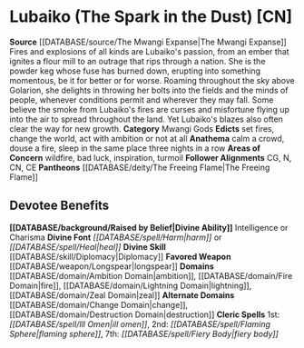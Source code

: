 ﻿---
ability:
- Intelligence
- Charisma
ability_boost:
- Intelligence
- Charisma
alignment: CN
deity:
- '[[DATABASE/deity/Lubaiko|Lubaiko]]'
- '[[DATABASE/deity/The Freeing Flame|TheFreeing Flame]]'
deity_category: Mwangi Gods
divine_font: Harm or Heal
domain:
- '[[DATABASE/domain/Ambition Domain|Ambition]]'
- '[[DATABASE/domain/Change Domain|Change]]'
- '[[DATABASE/domain/Destruction Domain|Destruction]]'
- '[[DATABASE/domain/Fire Domain|Fire]]'
- '[[DATABASE/domain/Lightning Domain|Lightning]]'
- '[[DATABASE/domain/Zeal Domain|Zeal]]'
favored_weapon: '[[DATABASE/weapon/Longspear|Longspear]]'
follower_alignment:
- N
- CG
- CN
- CE
id: '226'
name: Lubaiko
rarity: Common
skill:
- '[[DATABASE/skill/Diplomacy|Diplomacy]]'
source: '[[DATABASE/source/The Mwangi Expanse|The Mwangi Expanse]]'
type: Deity

---
# Lubaiko (The Spark in the Dust) [CN]

**Source** [[DATABASE/source/The Mwangi Expanse|The Mwangi Expanse]] 
Fires and explosions of all kinds are Lubaiko's passion, from an ember that ignites a flour mill to an outrage that rips through a nation. She is the powder keg whose fuse has burned down, erupting into something momentous, be it for better or for worse. Roaming throughout the sky above Golarion, she delights in throwing her bolts into the fields and the minds of people, whenever conditions permit and wherever they may fall. Some believe the smoke from Lubaiko's fires are curses and misfortune flying up into the air to spread throughout the land. Yet Lubaiko's blazes also often clear the way for new growth.
**Category** Mwangi Gods
**Edicts** set fires, change the world, act with ambition or not at all
**Anathema** calm a crowd, douse a fire, sleep in the same place three nights in a row
**Areas of Concern** wildfire, bad luck, inspiration, turmoil
**Follower Alignments** CG, N, CN, CE
**Pantheons** [[DATABASE/deity/The Freeing Flame|The Freeing Flame]]

## Devotee Benefits

**[[DATABASE/background/Raised by Belief|Divine Ability]]** Intelligence or Charisma
**Divine Font** _[[DATABASE/spell/Harm|harm]]_ or _[[DATABASE/spell/Heal|heal]]_
**Divine Skill** [[DATABASE/skill/Diplomacy|Diplomacy]]
**Favored Weapon** [[DATABASE/weapon/Longspear|longspear]]
**Domains** [[DATABASE/domain/Ambition Domain|ambition]], [[DATABASE/domain/Fire Domain|fire]], [[DATABASE/domain/Lightning Domain|lightning]], [[DATABASE/domain/Zeal Domain|zeal]]
**Alternate Domains** [[DATABASE/domain/Change Domain|change]], [[DATABASE/domain/Destruction Domain|destruction]]
**Cleric Spells** 1st: _[[DATABASE/spell/Ill Omen|ill omen]]_, 2nd: _[[DATABASE/spell/Flaming Sphere|flaming sphere]]_, 7th: _[[DATABASE/spell/Fiery Body|fiery body]]_